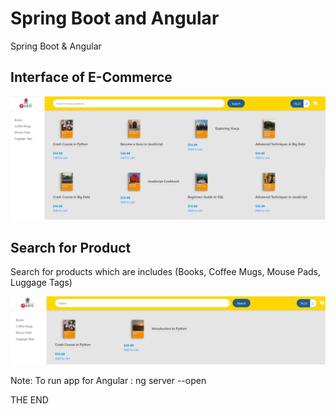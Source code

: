 # Spring Boot and Angular
Spring Boot & Angular

## Interface of E-Commerce

  ![alt text](./Main.png)
  
 
  
## Search for Product

  Search for products which are includes (Books, Coffee Mugs, Mouse Pads, Luggage Tags)
  
  ![alt text](./SearchProduct.png)
  




Note: To run app for Angular : ng server --open


THE END
